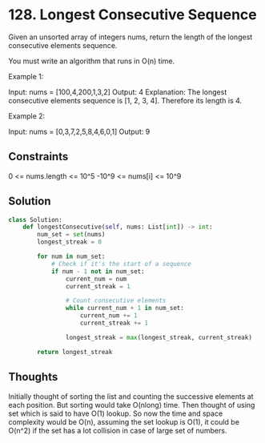 # 128. Longest Consecutive Sequence

Given an unsorted array of integers nums, return the length of the longest consecutive elements sequence.

You must write an algorithm that runs in O(n) time.

Example 1:

Input: nums = [100,4,200,1,3,2]
Output: 4
Explanation: The longest consecutive elements sequence is [1, 2, 3, 4]. Therefore its length is 4.

Example 2:

Input: nums = [0,3,7,2,5,8,4,6,0,1]
Output: 9

## Constraints

0 <= nums.length <= 10^5
-10^9 <= nums[i] <= 10^9

## Solution

```python
class Solution:
    def longestConsecutive(self, nums: List[int]) -> int:
        num_set = set(nums)
        longest_streak = 0

        for num in num_set:
            # Check if it's the start of a sequence
            if num - 1 not in num_set:
                current_num = num
                current_streak = 1

                # Count consecutive elements
                while current_num + 1 in num_set:
                    current_num += 1
                    current_streak += 1

                longest_streak = max(longest_streak, current_streak)

        return longest_streak
```

## Thoughts

Initially thought of sorting the list and counting the successive elements at each position. But sorting would take O(nlong) time. Then thought of using set which is said to have O(1) lookup. So now the time and space complexity would be O(n), assuming the set lookup is O(1), it could be O(n^2) if the set has a lot collision in case of large set of numbers.
